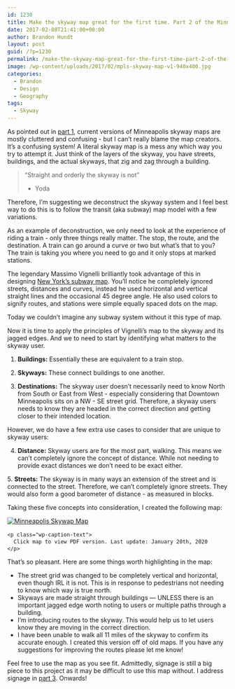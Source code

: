 ```yaml
---
id: 1230
title: Make the skyway map great for the first time. Part 2 of the Minneapolis Skyway redesign project.
date: 2017-02-08T21:41:00+00:00
author: Brandon Hundt
layout: post
guid: /?p=1230
permalink: /make-the-skyway-map-great-for-the-first-time-part-2-of-the-minneapolis-skyway-redesign-project/
image: /wp-content/uploads/2017/02/mpls-skyway-map-v1-940x400.jpg
categories:
  - Brandon
  - Design
  - Geography
tags:
  - Skyway
---
```

As pointed out in [part 1](/the-lovehate-relationship-of-minneapolis-to-its-skyway-part-1-of-the-minneapolis-skyway-redesign), current versions of Minneapolis skyway maps are mostly cluttered and confusing - but I can’t really blame the map creators. It’s a confusing system! A literal skyway map is a mess any which way you try to attempt it. Just think of the layers of the skyway, you have streets, buildings, and the actual skyways, that zig and zag through a building.<!--more-->

> “Straight and orderly the skyway is not”
> - Yoda

Therefore, I’m suggesting we deconstruct the skyway system and I feel best way to do this is to follow the transit (aka subway) map model with a few variations.

As an example of deconstruction, we only need to look at the experience of riding a train - only three things really matter. The stop, the route, and the destination. A train can go around a curve or two but what’s that to you? The train is taking you where you need to go and it only stops at marked stations.

The legendary Massimo Vignelli brilliantly took advantage of this in designing [New York’s subway map](http://www.openculture.com/2014/05/designer-massimo-vignelli-explains-his-iconic-1972-new-york-city-subway-map.html). You’ll notice he completely ignored streets, distances and curves, instead he used horizontal and vertical straight lines and the occasional 45 degree angle. He also used colors to signify routes, and stations were simple equally spaced dots on the map.

Today we couldn’t imagine any subway system without it this type of map.

Now it is time to apply the principles of Vignelli’s map to the skyway and its jagged edges. And we to need to start by identifying what matters to the skyway user.

1. **Buildings:** Essentially these are equivalent to a train stop.

2. **Skyways:** These connect buildings to one another.

3. **Destinations:** The skyway user doesn’t necessarily need to know North from South or East from West - especially considering that Downtown Minneapolis sits on a NW - SE street grid. Therefore, a skyway users needs to know they are headed in the correct direction and getting closer to their intended location.

However, we do have a few extra use cases to consider that are unique to skyway users:

4. **Distance:** Skyway users are for the most part, walking. This means we can’t completely ignore the concept of distance. While not needing to provide exact distances we don’t need to be exact either.

5. **Streets:** The skyway is in many ways an extension of the street and is connected to the street. Therefore, we can’t completely ignore streets. They would also form a good barometer of distance - as measured in blocks.

Taking these five concepts into consideration, I created the following map:

<div style="width: 100%;">
  <div id="attachment_1293" style="width: 650px" class="wp-caption alignnone">
    <a title="Click to open PDF version" href="/wp-content/uploads/2020/01/mpls-skyway-map-v1.4.pdf"><img class="alignnone size-large wp-image-1299" src="/wp-content/uploads/2020/01/mpls-skyway-map-v1.4-1024x926.jpg" alt="Minneapolis Skywap Map" width="640" height="579" srcset="/wp-content/uploads/2020/01/mpls-skyway-map-v1.4-1024x926.jpg 1024w, /wp-content/uploads/2020/01/mpls-skyway-map-v1.4-300x271.jpg 300w, /wp-content/uploads/2020/01/mpls-skyway-map-v1.4-768x695.jpg 768w, /wp-content/uploads/2020/01/mpls-skyway-map-v1.4.jpg 1152w" sizes="(max-width: 640px) 100vw, 640px" /></a>

    <p class="wp-caption-text">
      Click map to view PDF version. Last update: January 20th, 2020
    </p>
  </div>
</div>

That’s so pleasant. Here are some things worth highlighting in the map:

  * The street grid was changed to be completely vertical and horizontal, even though IRL it is not. This is in response to pedestrians not needing to know which way is true north.
  * Skyways are made straight through buildings &#8212; UNLESS there is an important jagged edge worth noting to users or multiple paths through a building.
  * I’m introducing routes to the skyway. This would help us to let users know they are moving in the correct direction.
  * I have been unable to walk all 11 miles of the skyway to confirm its accurate enough. I created this version off of old maps. If you have any suggestions for improving the routes please let me know!

Feel free to use the map as you see fit. Admittedly, signage is still a big piece to this project as it may be difficult to use this map without. I address signage in [part 3](/better-signage-for-the-skyway-part-3-of-the-minneapolis-skyway-redesign). Onwards!
